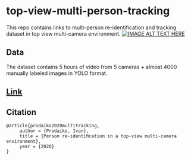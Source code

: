 # top-view-multi-person-tracking
This repo contains links to multi-person re-identification and tracking dataset in top view multi-camera environment.
[![IMAGE ALT TEXT HERE](https://img.youtube.com/vi/bU-78kTkO_k/0.jpg)](https://www.youtube.com/watch?v=bU-78kTkO_k)

## Data

The dataset contains 5 hours of video from 5 cameras + almost 4000 manually labeled images in YOLO format.

## [Link](https://drive.google.com/drive/folders/1mZ4oZNJv8DA4egDv0cRhhZbSUJ2ZNaYw?usp=sharing)

## Citation

```
@article{prodaiko2020multitracking,
     author = {Prodaiko, Ivan},
     title = {Person re-identiﬁcation in a top-view multi-camera environment},
     year = {2020}
}
```
